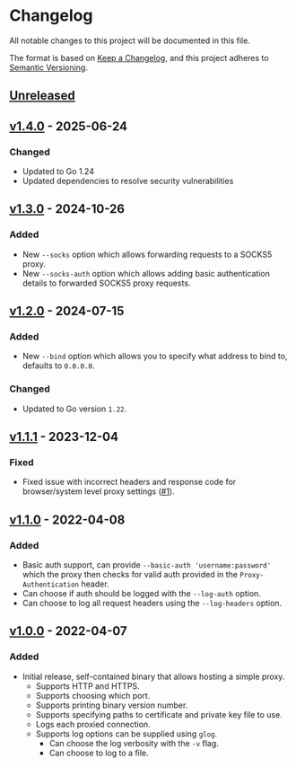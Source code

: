 # Changelog
All notable changes to this project will be documented in this file.

The format is based on [Keep a Changelog](https://keepachangelog.com/en/1.0.0/), and this project adheres to [Semantic
Versioning](https://semver.org/spec/v2.0.0.html).

## [Unreleased]

## [v1.4.0] - 2025-06-24
### Changed
- Updated to Go 1.24
- Updated dependencies to resolve security vulnerabilities

## [v1.3.0] - 2024-10-26
### Added
- New `--socks` option which allows forwarding requests to a SOCKS5 proxy.
- New `--socks-auth` option which allows adding basic authentication details to forwarded SOCKS5 proxy requests.

## [v1.2.0] - 2024-07-15
### Added
- New `--bind` option which allows you to specify what address to bind to, defaults to `0.0.0.0`.
### Changed
- Updated to Go version `1.22`.

## [v1.1.1] - 2023-12-04
### Fixed
- Fixed issue with incorrect headers and response code for browser/system level proxy settings
([#1](https://github.com/jthomperoo/simple-proxy/issues/1)).

## [v1.1.0] - 2022-04-08
### Added
- Basic auth support, can provide `--basic-auth 'username:password'` which the proxy then checks for valid auth
provided in the `Proxy-Authentication` header.
- Can choose if auth should be logged with the `--log-auth` option.
- Can choose to log all request headers using the `--log-headers` option.

## [v1.0.0] - 2022-04-07
### Added
- Initial release, self-contained binary that allows hosting a simple proxy.
    - Supports HTTP and HTTPS.
    - Supports choosing which port.
    - Supports printing binary version number.
    - Supports specifying paths to certificate and private key file to use.
    - Logs each proxied connection.
    - Supports log options can be supplied using `glog`.
        - Can choose the log verbosity with the `-v` flag.
        - Can choose to log to a file.

[Unreleased]: https://github.com/jthomperoo/simple-proxy/compare/v1.4.0...HEAD
[v1.4.0]:https://github.com/jthomperoo/simple-proxy/compare/v1.3.0...v1.4.0
[v1.3.0]:https://github.com/jthomperoo/simple-proxy/compare/v1.2.0...v1.3.0
[v1.2.0]:https://github.com/jthomperoo/simple-proxy/compare/v1.1.1...v1.2.0
[v1.1.1]:https://github.com/jthomperoo/simple-proxy/compare/v1.1.0...v1.1.1
[v1.1.0]:https://github.com/jthomperoo/simple-proxy/compare/v1.0.0...v1.1.0
[v1.0.0]: https://github.com/jthomperoo/simple-proxy/releases/tag/v1.0.0
